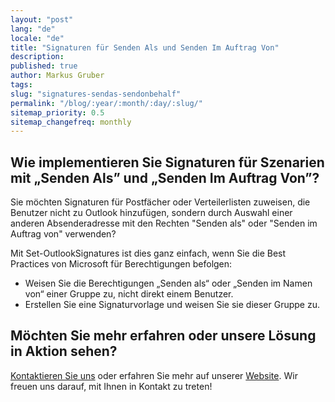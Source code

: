 ```yaml
---
layout: "post"
lang: "de"
locale: "de"
title: "Signaturen für Senden Als und Senden Im Auftrag Von"
description:
published: true
author: Markus Gruber
tags: 
slug: "signatures-sendas-sendonbehalf"
permalink: "/blog/:year/:month/:day/:slug/"
sitemap_priority: 0.5
sitemap_changefreq: monthly
---
```

## Wie implementieren Sie Signaturen für Szenarien mit „Senden Als” und „Senden Im Auftrag Von”?

Sie möchten Signaturen für Postfächer oder Verteilerlisten zuweisen, die Benutzer nicht zu Outlook hinzufügen, sondern durch Auswahl einer anderen Absenderadresse mit den Rechten "Senden als" oder "Senden im Auftrag von" verwenden?

Mit Set-OutlookSignatures ist dies ganz einfach, wenn Sie die Best Practices von Microsoft für Berechtigungen befolgen:
- Weisen Sie die Berechtigungen „Senden als“ oder „Senden im Namen von“ einer Gruppe zu, nicht direkt einem Benutzer.
- Erstellen Sie eine Signaturvorlage und weisen Sie sie dieser Gruppe zu.

## Möchten Sie mehr erfahren oder unsere Lösung in Aktion sehen?
[Kontaktieren Sie uns](/contact/) oder erfahren Sie mehr auf unserer [Website](/). Wir freuen uns darauf, mit Ihnen in Kontakt zu treten!